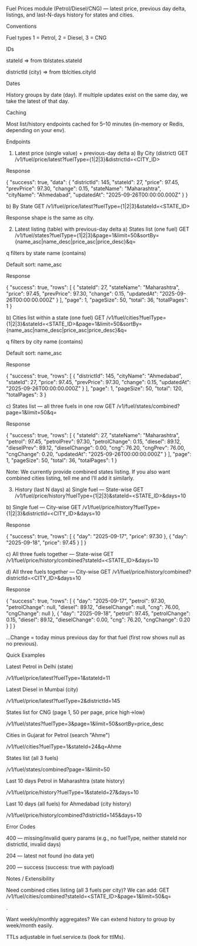 Fuel Prices module (Petrol/Diesel/CNG) — latest price, previous day delta, listings, and last-N-days history for states and cities.

Conventions

Fuel types
1 = Petrol, 2 = Diesel, 3 = CNG

IDs

stateId ⇒ from tblstates.stateId

districtId (city) ⇒ from tblcities.cityId

Dates

History groups by date (day). If multiple updates exist on the same day, we take the latest of that day.

Caching

Most list/history endpoints cached for 5–10 minutes (in-memory or Redis, depending on your env).

Endpoints
1) Latest price (single value) + previous-day delta
a) By City (district)
GET /v1/fuel/price/latest?fuelType={1|2|3}&districtId=<CITY_ID>

Response

{
  "success": true,
  "data": {
    "districtId": 145,
    "stateId": 27,
    "price": 97.45,
    "prevPrice": 97.30,
    "change": 0.15,
    "stateName": "Maharashtra",
    "cityName": "Ahmedabad",
    "updatedAt": "2025-09-26T00:00:00.000Z"
  }
}
        
b) By State
GET /v1/fuel/price/latest?fuelType={1|2|3}&stateId=<STATE_ID>

Response shape is the same as city.

2) Latest listing (table) with previous-day delta
a) States list (one fuel)
GET /v1/fuel/states?fuelType={1|2|3}&page=1&limit=50&sortBy={name_asc|name_desc|price_asc|price_desc}&q=<search>

q filters by state name (contains)

Default sort: name_asc

Response

{
  "success": true,
  "rows": [
    { "stateId": 27, "stateName": "Maharashtra", "price": 97.45, "prevPrice": 97.30, "change": 0.15, "updatedAt": "2025-09-26T00:00:00.000Z" }
  ],
  "page": 1, "pageSize": 50, "total": 36, "totalPages": 1
}

b) Cities list within a state (one fuel)
GET /v1/fuel/cities?fuelType={1|2|3}&stateId=<STATE_ID>&page=1&limit=50&sortBy={name_asc|name_desc|price_asc|price_desc}&q=<search>

q filters by city name (contains)

Default sort: name_asc

Response

{
  "success": true,
  "rows": [
    { "districtId": 145, "cityName": "Ahmedabad", "stateId": 27, "price": 97.45, "prevPrice": 97.30, "change": 0.15, "updatedAt": "2025-09-26T00:00:00.000Z" }
  ],
  "page": 1, "pageSize": 50, "total": 120, "totalPages": 3
}

c) States list — all three fuels in one row
GET /v1/fuel/states/combined?page=1&limit=50&q=<search>

Response

{
  "success": true,
  "rows": [
    {
      "stateId": 27,
      "stateName": "Maharashtra",
      "petrol": 97.45, "petrolPrev": 97.30, "petrolChange": 0.15,
      "diesel": 89.12, "dieselPrev": 89.12, "dieselChange": 0.00,
      "cng": 76.20,   "cngPrev": 76.00,   "cngChange": 0.20,
      "updatedAt": "2025-09-26T00:00:00.000Z"
    }
  ],
  "page": 1, "pageSize": 50, "total": 36, "totalPages": 1
}

Note: We currently provide combined states listing. If you also want combined cities listing, tell me and I’ll add it similarly.

3) History (last N days)
a) Single fuel — State-wise
GET /v1/fuel/price/history?fuelType={1|2|3}&stateId=<STATE_ID>&days=10

b) Single fuel — City-wise
GET /v1/fuel/price/history?fuelType={1|2|3}&districtId=<CITY_ID>&days=10

Response

{
  "success": true,
  "rows": [
    { "day": "2025-09-17", "price": 97.30 },
    { "day": "2025-09-18", "price": 97.45 }
  ]
}

c) All three fuels together — State-wise
GET /v1/fuel/price/history/combined?stateId=<STATE_ID>&days=10

d) All three fuels together — City-wise
GET /v1/fuel/price/history/combined?districtId=<CITY_ID>&days=10

Response

{
  "success": true,
  "rows": [
    {
      "day": "2025-09-17",
      "petrol": 97.30, "petrolChange": null,
      "diesel": 89.12, "dieselChange": null,
      "cng": 76.00,    "cngChange": null
    },
    {
      "day": "2025-09-18",
      "petrol": 97.45, "petrolChange": 0.15,
      "diesel": 89.12, "dieselChange": 0.00,
      "cng": 76.20,    "cngChange": 0.20
    }
  ]
}

...Change = today minus previous day for that fuel (first row shows null as no previous).

Quick Examples

Latest Petrol in Delhi (state)       

/v1/fuel/price/latest?fuelType=1&stateId=11

Latest Diesel in Mumbai (city)

/v1/fuel/price/latest?fuelType=2&districtId=145                          

States list for CNG (page 1, 50 per page, price high→low)

/v1/fuel/states?fuelType=3&page=1&limit=50&sortBy=price_desc

Cities in Gujarat for Petrol (search "Ahme")

/v1/fuel/cities?fuelType=1&stateId=24&q=Ahme

States list (all 3 fuels)

/v1/fuel/states/combined?page=1&limit=50

Last 10 days Petrol in Maharashtra (state history)

/v1/fuel/price/history?fuelType=1&stateId=27&days=10

Last 10 days (all fuels) for Ahmedabad (city history)

/v1/fuel/price/history/combined?districtId=145&days=10

Error Codes

400 — missing/invalid query params (e.g., no fuelType, neither stateId nor districtId, invalid days)

204 — latest not found (no data yet)

200 — success (success: true with payload)

Notes / Extensibility

Need combined cities listing (all 3 fuels per city)?
We can add: GET /v1/fuel/cities/combined?stateId=<STATE_ID>&page=1&limit=50&q=<search>.
                                                                                                        
Want weekly/monthly aggregates? We can extend history to group by week/month easily.                      

TTLs adjustable in fuel.service.ts (look for ttlMs).


